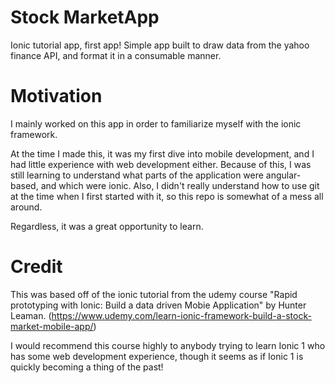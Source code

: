 # Stock MarketApp
Ionic tutorial app, first app!
Simple app built to draw data from the yahoo finance API, and format it in a consumable manner.

# Motivation
I mainly worked on this app in order to familiarize myself with the ionic framework.

At the time I made this, it was my first dive into mobile development, and I had little experience with web development either.
Because of this, I was still learning to understand what parts of the application were angular-based, and which were ionic.
Also, I didn't really understand how to use git at the time when I first started with it, so this repo is somewhat of a mess all around.

Regardless, it was a great opportunity to learn. 

# Credit
This was based off of the ionic tutorial from the udemy course "Rapid prototyping with Ionic: Build a data driven Mobie Application" by Hunter Leaman.
(https://www.udemy.com/learn-ionic-framework-build-a-stock-market-mobile-app/)

I would recommend this course highly to anybody trying to learn Ionic 1 who has some web development experience, though it seems as if Ionic 1 is quickly becoming a thing of the past!
